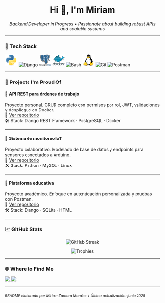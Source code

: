 <h1 align="center">Hi 👋, I'm Miriam</h1>

<p align="center"><i>Backend Developer in Progress • Passionate about building robust APIs and scalable systems</i></p>

---

### 🚀 Tech Stack

<p align="left">
  <img src="https://raw.githubusercontent.com/devicons/devicon/master/icons/python/python-original.svg" width="40" alt="Python" />
  <img src="https://cdn.worldvectorlogo.com/logos/django.svg" width="40" alt="Django" />
  <img src="https://raw.githubusercontent.com/devicons/devicon/master/icons/postgresql/postgresql-original-wordmark.svg" width="40" alt="PostgreSQL" />
  <img src="https://raw.githubusercontent.com/devicons/devicon/master/icons/docker/docker-original-wordmark.svg" width="40" alt="Docker" />
  <img src="https://www.vectorlogo.zone/logos/gnu_bash/gnu_bash-icon.svg" width="40" alt="Bash" />
  <img src="https://raw.githubusercontent.com/devicons/devicon/master/icons/linux/linux-original.svg" width="40" alt="Linux" />
  <img src="https://www.vectorlogo.zone/logos/git-scm/git-scm-icon.svg" width="40" alt="Git" />
  <img src="https://www.vectorlogo.zone/logos/getpostman/getpostman-icon.svg" width="40" alt="Postman" />
</p>

---

### 🧪 Projects I'm Proud Of

#### 📌 API REST para órdenes de trabajo
Proyecto personal. CRUD completo con permisos por rol, JWT, validaciones y despliegue en Docker.  
🔗 [Ver repositorio](#)  
🛠️ Stack: Django REST Framework · PostgreSQL · Docker

---

#### 📌 Sistema de monitoreo IoT
Proyecto colaborativo. Modelado de base de datos y endpoints para sensores conectados a Arduino.  
🔗 [Ver repositorio](#)  
🛠️ Stack: Python · MySQL · Linux

---

#### 📌 Plataforma educativa
Proyecto académico. Enfoque en autenticación personalizada y pruebas con Postman.  
🔗 [Ver repositorio](#)  
🛠️ Stack: Django · SQLite · HTML

---

### 📈 GitHub Stats

<p align="center">
  <img src="https://github-readme-streak-stats.herokuapp.com/?user=MiriamZamoraM&theme=dark" alt="GitHub Streak" />
</p>

<p align="center">
  <img src="https://github-profile-trophy.vercel.app/?username=MiriamZamoraM&theme=darkhub&margin-w=5" alt="Trophies" />
</p>

---

### 🌐 Where to Find Me

<p>
  <a href="https://www.linkedin.com/in/miriamzamora-dev/">
    <img src="https://img.shields.io/badge/LinkedIn-Profile?style=for-the-badge&logo=linkedin&logoColor=white&color=0a66c2" />
  </a>
  <a href="https://www.instagram.com/mirizm1098">
    <img src="https://img.shields.io/badge/Instagram-Profile?style=for-the-badge&logo=instagram&logoColor=white&color=E4405F" />
  </a>
</p>

---

<sub><i>README elaborado por Miriam Zamora Morales • Última actualización: junio 2025</i></sub>
